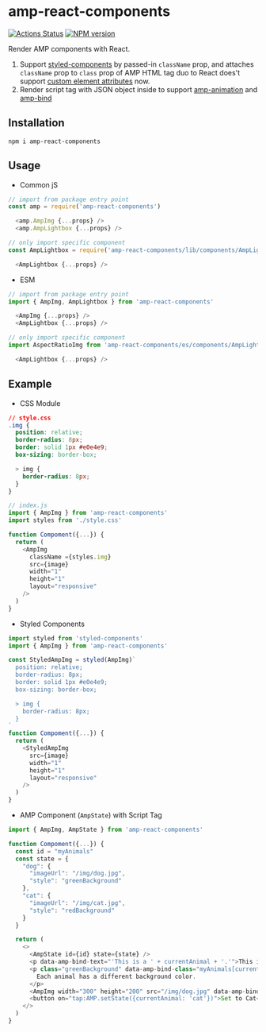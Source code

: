 # amp-react-components
[![Actions Status](https://github.com/danhuang1202/amp-react-components/workflows/Node/badge.svg)](https://github.com/danhuang1202/amp-react-components/actions?workflow=Node)
[![NPM version](https://img.shields.io/npm/v/amp-react-components.svg)](https://www.npmjs.com/package/amp-react-components)

Render AMP components with React.
1. Support <a href="https://www.styled-components.com/docs/advanced#existing-css">styled-components</a> by passed-in `className` prop,
and attaches `className` prop to `class` prop of AMP HTML tag duo to React does't support <a href="https://github.com/facebook/react/issues/11347#issuecomment-339830484">custom element attributes</a> now.
2. Render script tag with JSON object inside to support  <a href="https://amp.dev/documentation/components/amp-animation/?format=websites">amp-animation</a> and <a href="https://amp.dev/documentation/components/amp-bind/?format=websites">amp-bind</a>

## Installation
```
npm i amp-react-components
```

## Usage
- Common jS
```js
// import from package entry point
const amp = require('amp-react-components')

  <amp.AmpImg {...props} />
  <amp.AmpLightbox {...props} />
```
```js
// only import specific component
const AmpLightbox = require('amp-react-components/lib/components/AmpLightbox')

  <AmpLightbox {...props} />
```

- ESM
```js
// import from package entry point
import { AmpImg, AmpLightbox } from 'amp-react-components'

  <AmpImg {...props} />
  <AmpLightbox {...props} />
```
```js
// only import specific component
import AspectRatioImg from 'amp-react-components/es/components/AmpLightbox'

  <AmpLightbox {...props} />
```
## Example
- CSS Module
```css
// style.css
.img {
  position: relative;
  border-radius: 8px;
  border: solid 1px #e0e4e9;
  box-sizing: border-box;

  > img {
    border-radius: 8px;
  }
}
```

```js
// index.js
import { AmpImg } from 'amp-react-components'
import styles from './style.css'

function Compoment({...}) {
  return (
    <AmpImg
      className ={styles.img}
      src={image}
      width="1"
      height="1"
      layout="responsive"
    />
  )
}
```

- Styled Components
```js
import styled from 'styled-components'
import { AmpImg } from 'amp-react-components'

const StyledAmpImg = styled(AmpImg)`
  position: relative;
  border-radius: 8px;
  border: solid 1px #e0e4e9;
  box-sizing: border-box;

  > img {
    border-radius: 8px;
  }
`
function Compoment({...}) {
  return (
    <StyledAmpImg
      src={image}
      width="1"
      height="1"
      layout="responsive"
    />
  )
}
```

- AMP Component (`AmpState`) with Script Tag
```js
import { AmpImg, AmpState } from 'amp-react-components'

function Compoment({...}) {
  const id = "myAnimals"
  const state = {
    "dog": {
      "imageUrl": "/img/dog.jpg",
      "style": "greenBackground"
    },
    "cat": {
      "imageUrl": "/img/cat.jpg",
      "style": "redBackground"
    }
  }

  return (
    <>
      <AmpState id={id} state={state} />
      <p data-amp-bind-text="'This is a ' + currentAnimal + '.'">This is a dog.</p>
      <p class="greenBackground" data-amp-bind-class="myAnimals[currentAnimal].style">
        Each animal has a different background color.
      </p>
      <AmpImg width="300" height="200" src="/img/dog.jpg" data-amp-bind-src="myAnimals[currentAnimal].imageUrl" />
      <button on="tap:AMP.setState({currentAnimal: 'cat'})">Set to Cat</button>
    </>
  )
}
```